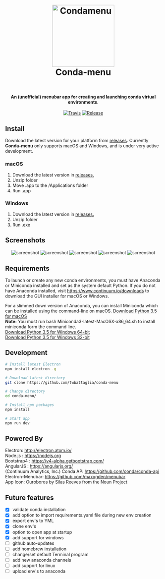 <h1 align="center">
  <br>
  <img src="build/Conda-menu.png" alt="Condamenu" width="200"></a>
  <br>
    Conda-menu
  <br>
  <br>
</h1>
<h4 align="center">An (unofficial) menubar app for creating and launching conda virtual environments.</h4>
<p align="center">
  <a href="https://travis-ci.org/twbattaglia/conda-menu"><img src="https://travis-ci.org/twbattaglia/conda-menu.svg?branch=master" alt="Travis"></a>
  <a href="https://github.com/twbattaglia/conda-menu/releases"><img src="https://img.shields.io/github/release/twbattaglia/conda-menu.svg" alt="Release"></a>
</p>

## Install
Download the latest version for your platform from [releases](https://github.com/twbattaglia/conda-menu/releases). Currently **Conda-menu** only supports macOS and Windows, and is under very active development.

### macOS
1. Download the latest version in [releases.](https://github.com/twbattaglia/conda-menu/releases)  
2. Unzip folder
3. Move .app to the /Applications folder
4. Run .app

### Windows
1. Download the latest version in [releases.](https://github.com/twbattaglia/conda-menu/releases)  
2. Unzip folder
3. Run .exe

## Screenshots
<div align="center">
  <img src="build/screenshots/screenshot-main.png" alt="screenshot" align="center">
  <img src="build/screenshots/screenshot-create.png" alt="screenshot" align="center">
  <img src="build/screenshots/screenshot-delete.png" alt="screenshot" align="center">
  <img src="build/screenshots/screenshot-clone.png" alt="screenshot" align="center">
  <img src="build/screenshots/screenshot-drag.gif" alt="screenshot" align="center">
</div>

## Requirements
To launch or create any new conda environments, you must have Anaconda or Miniconda installed and set as the system default Python. If you do not have Anaconda installed, visit https://www.continuum.io/downloads to download the GUI installer for macOS or Windows.  

For a slimmed down version of Anaconda, you can install Miniconda which can be installed using the command-line on macOS.
[Download Python 3.5 for macOS](https://repo.continuum.io/miniconda/Miniconda3-latest-MacOSX-x86_64.sh)  
**Note:** You must run bash Miniconda3-latest-MacOSX-x86_64.sh to install miniconda form the command line.  
[Download Python 3.5 for Windows 64-bit](https://repo.continuum.io/miniconda/Miniconda3-latest-Windows-x86_64.exe)  
[Download Python 3.5 for Windows 32-bit](https://repo.continuum.io/miniconda/Miniconda3-latest-Windows-x86_32.exe)  

## Development
```bash
# Install latest Electron
npm install electron -g

# Download latest directory
git clone https://github.com/twbattaglia/conda-menu

# Change directory
cd conda-menu/

# Install npm packages
npm install

# Start app
npm run dev
```

## Powered By
Electron: http://electron.atom.io/  
Node.js : https://nodejs.org  
Bootstrap4 : https://v4-alpha.getbootstrap.com/  
AngularJS : https://angularjs.org/  
(Continuum Analytics, Inc.) Conda AP: https://github.com/conda/conda-api  
Electron-Menubar: https://github.com/maxogden/menubar  
App Icon: Ouroboros by Silas Reeves from the Noun Project  

## Future features
- [x] validate conda installation
- [x] add option to import requirements.yaml file during new env creation  
- [x] export env's to YML
- [x] clone env's
- [x] option to open app at startup
- [x] add support for windows
- [ ] github auto-updates
- [ ] add homebrew installation
- [ ] change/set default Terminal program
- [ ] add new anaconda channels
- [ ] add support for linux
- [ ] upload env's to anaconda
